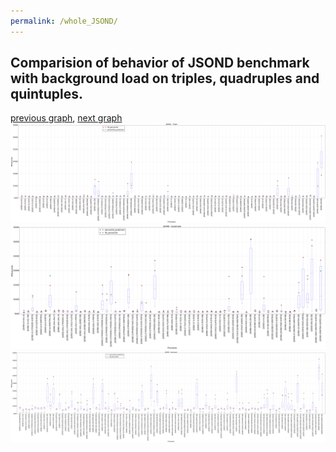 ```yaml
---
permalink: /whole_JSOND/
---
```



## Comparision of behavior of JSOND benchmark with background load on triples, quadruples and quintuples.

[previous graph](../whole_H/), [next graph](../whole_K/)
![graph figure](./images/triple/JSOND_box.png)![graph figure](./images/quadruple/JSOND_box.png)![graph figure](./images/quintuple/JSOND_box.png)